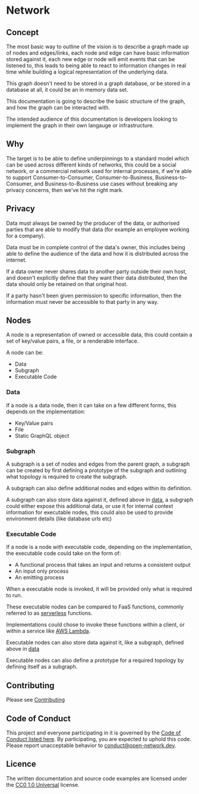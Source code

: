 # Network

## Concept

The most basic way to outline of the vision is to describe a graph made up of nodes and edges/links, each node and edge can have basic information stored against it, each new edge or node will emit events that can be listened to, this leads to being able to react to information changes in real time while building a logical representation of the underlying data. 

This graph doesn't need to be stored in a graph database, or be stored in a database at all, it could be an in memory data set. 

This documentation is going to describe the basic structure of the graph, and how the graph can be interacted with.

The intended audience of this documentation is developers looking to implement the graph in their own langauge or infrastructure.

## Why

The target is to be able to define underpinnings to a standard model which can be used across different kinds of networks, 
this could be a social network, or a commercial network used for internal processes, if we're able to support Consumer-to-Consumer, Consumer-to-Business, Business-to-Consumer, and Business-to-Business use cases without breaking any privacy concerns, then we've hit the right mark.

## Privacy 

Data must always be owned by the producer of the data, or authorised parties that are able to modify that data (for example an employee working for a company). 

Data must be in complete control of the data's owner, this includes being able to define the audience of the data and how it is distributed across the internet. 

If a data owner never shares data to another party outside their own host, and doesn't explicitly define that they want their data distributed, then the data should only be retained on that original host. 

If a party hasn't been given permission to specific information, then the information must never be accessible to that party in any way.

## Nodes

A node is a representation of owned or accessible data, this could contain a set of key/value pairs, a file, or a renderable interface. 

A node can be:

- Data
- Subgraph
- Executable Code

### Data

If a node is a data node, then it can take on a few different forms, this depends on the implementation:

- Key/Value pairs
- File
- Static GraphQL object

### Subgraph

A subgraph is a set of nodes and edges from the parent graph, a subgraph can be created by first defining a prototype
of the subgraph and outlining what topology is required to create the subgraph. 

A subgraph can also define additional nodes and edges within its definition. 

A subgraph can also store data against it, defined above in [data](#Data), a subgraph could either expose this additional data, or use it for internal context information for executable nodes, this could also be used to provide environment details (like database urls etc)

### Executable Code

If a node is a node with executable code, depending on the implementation, the executable code could take on the form of:

- A functional process that takes an input and returns a consistent output
- An input only process
- An emitting process

When a executable node is invoked, it will be provided only what is required to run.

These executable nodes can be compared to FaaS functions, commonly referred to as [serverless](https://serverless.com) functions. 

Implementations could chose to invoke these functions within a client, or within a service like [AWS Lambda](https://aws.amazon.com/lambda).

Executable nodes can also store data against it, like a subgraph, defined above in [data](#Data)

Executable nodes can also define a prototype for a required topology by defining itself as a subgraph.

## Contributing

Please see [Contributing](./CONTRIBUTING.md)

## Code of Conduct

This project and everyone participating in it is governed by the [Code of Conduct listed here](./CODE_OF_CONDUCT.md). By participating, you are expected to uphold this code. Please report unacceptable behavior to [conduct@open-network.dev](mailto:conduct@open-network.dev).

## Licence

The written documentation and source code examples are licensed under the [CC0 1.0 Universal](https://creativecommons.org/publicdomain/zero/1.0/) license.